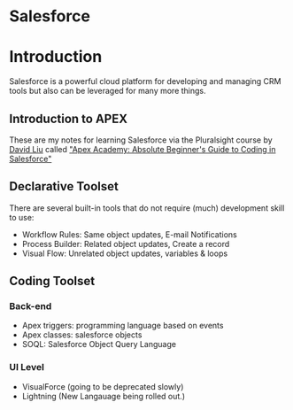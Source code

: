 # Salesforce

# Introduction

Salesforce is a powerful cloud platform for developing and managing CRM tools but also can be leveraged for many more things.

## Introduction to APEX

These are my notes for learning Salesforce via the Pluralsight course by [David Liu](https://sfdc99.com) called ["Apex Academy: Absolute Beginner's Guide to Coding in Salesforce"](https://app.pluralsight.com/player?course=apex-absolute-beginner-guide-coding-salesforce&author=david-liu&name=apex-absolute-beginner-guide-coding-salesforce-m2&clip=0&mode=live)

## Declarative Toolset

There are several built-in tools that do not require (much) development skill to use:

- Workflow Rules: Same object updates, E-mail Notifications
- Process Builder: Related object updates, Create a record
- Visual Flow: Unrelated object updates, variables & loops

## Coding Toolset

### Back-end 

- Apex triggers: programming language based on events
- Apex classes: salesforce objects
- SOQL: Salesforce Object Query Language
  
### UI Level

- VisualForce (going to be deprecated slowly)
- Lightning (New Langauage being rolled out.)